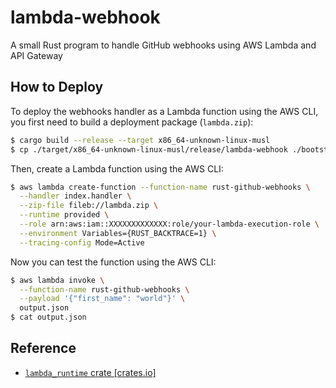 # lambda-webhook
A small Rust program to handle GitHub webhooks using AWS Lambda and API Gateway

## How to Deploy
To deploy the webhooks handler as a Lambda function using the AWS CLI, you first need to build a deployment package (`lambda.zip`):
```sh
$ cargo build --release --target x86_64-unknown-linux-musl
$ cp ./target/x86_64-unknown-linux-musl/release/lambda-webhook ./bootstrap && zip lambda.zip bootstrap && rm bootstrap
```

Then, create a Lambda function using the AWS CLI:
```sh
$ aws lambda create-function --function-name rust-github-webhooks \
  --handler index.handler \
  --zip-file fileb://lambda.zip \
  --runtime provided \
  --role arn:aws:iam::XXXXXXXXXXXXX:role/your-lambda-execution-role \
  --environment Variables={RUST_BACKTRACE=1} \
  --tracing-config Mode=Active
```

Now you can test the function using the AWS CLI:
```sh
$ aws lambda invoke \
  --function-name rust-github-webhooks \
  --payload '{"first_name": "world"}' \
  output.json
$ cat output.json
```

## Reference
- [`lambda_runtime` crate [crates.io]](https://crates.io/crates/lambda_runtime)
